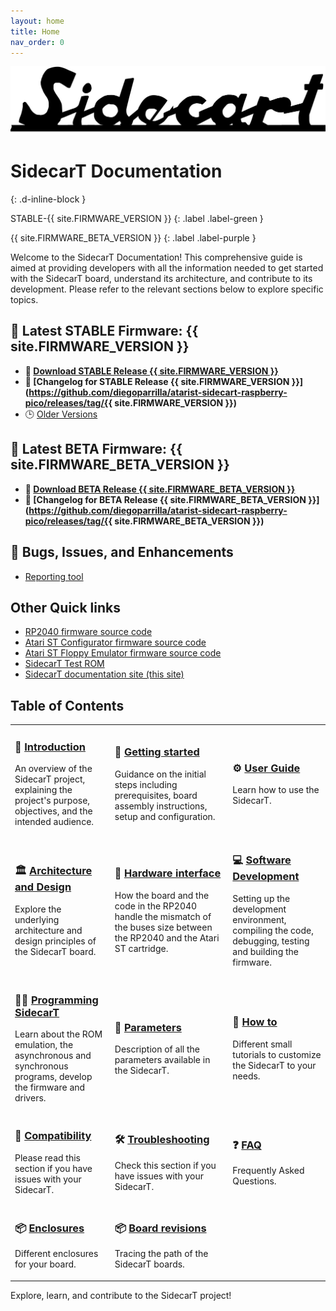 ```yaml
---
layout: home
title: Home
nav_order: 0
---
```



![SidecarT](/assets/images/SIDECART_TEXT_BW_1920x416.png)

# SidecarT Documentation 
{: .d-inline-block }

STABLE-{{ site.FIRMWARE_VERSION }}
{: .label .label-green }

{{ site.FIRMWARE_BETA_VERSION }}
{: .label .label-purple }

Welcome to the SidecarT Documentation! This comprehensive guide is aimed at providing developers with all the information needed to get started with the SidecarT board, understand its architecture, and contribute to its development. Please refer to the relevant sections below to explore specific topics.

## 🚀 Latest STABLE Firmware: {{ site.FIRMWARE_VERSION }}
* **💾 [Download STABLE Release {{ site.FIRMWARE_VERSION }}](https://sidecartridge.com/downloads)**
* **📝 [Changelog for STABLE Release {{ site.FIRMWARE_VERSION }}](https://github.com/diegoparrilla/atarist-sidecart-raspberry-pico/releases/tag/{{ site.FIRMWARE_VERSION }})**
* 🕒 [Older Versions](https://github.com/diegoparrilla/atarist-sidecart-raspberry-pico/releases)

## 🚀 Latest BETA Firmware: {{ site.FIRMWARE_BETA_VERSION }}
* **💾 [Download BETA Release {{ site.FIRMWARE_BETA_VERSION }}](https://sidecartridge.com/downloads)**
* **📝 [Changelog for BETA Release {{ site.FIRMWARE_BETA_VERSION }}](https://github.com/diegoparrilla/atarist-sidecart-raspberry-pico/releases/tag/{{ site.FIRMWARE_BETA_VERSION }})**

## 🐞 Bugs, Issues, and Enhancements
* [Reporting tool](https://github.com/diegoparrilla/atarist-sidecart-raspberry-pico/issues)

## Other Quick links
* [RP2040 firmware source code](https://github.com/diegoparrilla/atarist-sidecart-raspberry-pico)
* [Atari ST Configurator firmware source code](https://github.com/diegoparrilla/atarist-sidecart-firmware)
* [Atari ST Floppy Emulator firmware source code](https://github.com/diegoparrilla/atarist-sidecart-floppy-emulator)
* [SidecarT Test ROM](https://github.com/diegoparrilla/atarist-sidecart-test-rom)
* [SidecarT documentation site (this site)](https://github.com/diegoparrilla/sidecart-site-dev-docs)

## Table of Contents

<table style="border-collapse: collapse; border: 0;">
    <tr>
        <td style="border: none;">
            <h3>📘 <a href="/introduction">Introduction</a></h3>
            <p>An overview of the SidecarT project, explaining the project's purpose, objectives, and the intended audience.</p>
        </td>
        <td style="border: none;">
            <h3>🚀 <a href="/getting_started">Getting started</a></h3>
            <p>Guidance on the initial steps including prerequisites, board assembly instructions, setup and configuration.</p>
        </td>
        <td style="border: none;">
            <h3>⚙️ <a href="/userguide">User Guide</a></h3>
            <p>Learn how to use the SidecarT.</p>
        </td>
    </tr>
    <tr>
        <td style="border: none;">
            <h3>🏛️ <a href="/architecture_and_design">Architecture and Design</a></h3>
            <p>Explore the underlying architecture and design principles of the SidecarT board.</p>
        </td>
        <td style="border: none;">
            <h3>🔌 <a href="/hardware_interface">Hardware interface</a></h3>
            <p>How the board and the code in the RP2040 handle the mismatch of the buses size between the RP2040 and the Atari ST cartridge.</p>
        </td>
        <td style="border: none;">
            <h3>💻 <a href="/software_development">Software Development</a></h3>
            <p>Setting up the development environment, compiling the code, debugging, testing and building the firmware.</p>
        </td>
    </tr>
    <tr>
        <td style="border: none;">
            <h3>👨‍💻 <a href="/programming_sidecart">Programming SidecarT</a></h3>
            <p>Learn about the ROM emulation, the asynchronous and synchronous programs, develop the firmware and drivers.</p>
        </td>
        <td style="border: none;">
            <h3>📄 <a href="/parameters">Parameters</a></h3>
            <p>Description of all the parameters available in the SidecarT.</p>
        </td>
        <td style="border: none;">
            <h3>🔧 <a href="/how_to">How to</a></h3>
            <p>Different small tutorials to customize the SidecarT to your needs.</p>
        </td>
    </tr>
    <tr>
        <td style="border: none;">
            <h3>🤝 <a href="/compatibility_issues">Compatibility</a></h3>
            <p>Please read this section if you have issues with your SidecarT.</p>
        </td>
        <td style="border: none;">
            <h3>🛠️ <a href="/troubleshooting">Troubleshooting</a></h3>
            <p>Check this section if you have issues with your SidecarT.</p>
        </td>
        <td style="border: none;">
            <h3>❓ <a href="/faq">FAQ</a></h3>
            <p>Frequently Asked Questions.</p>
        </td>
    </tr>
    <tr>
        <td style="border: none;">
            <h3>📦 <a href="/cases">Enclosures</a></h3>
            <p>Different enclosures for your board.</p>
        </td>
        <td style="border: none;">
            <h3>📦 <a href="/revisions">Board revisions</a></h3>
            <p>Tracing the path of the SidecarT boards.</p>
         </td>
        <td style="border: none;">
        </td>
    </tr>
</table>


Explore, learn, and contribute to the SidecarT project!

